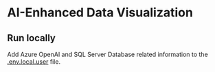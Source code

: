 # AI-Enhanced Data Visualization

## Run locally

Add Azure OpenAI and SQL Server Database related information to the [.env.local.user](./env/.env.local.user) file.
